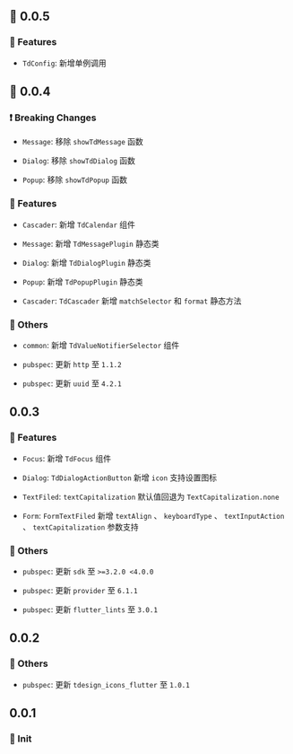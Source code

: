 ## 🌈 0.0.5

### 🚀 Features

- `TdConfig`: 新增单例调用

## 🌈 0.0.4

### ❗ Breaking Changes

- `Message`: 移除 `showTdMessage` 函数

- `Dialog`: 移除 `showTdDialog` 函数

- `Popup`: 移除 `showTdPopup` 函数

### 🚀 Features

- `Cascader`: 新增 `TdCalendar` 组件

- `Message`: 新增 `TdMessagePlugin` 静态类

- `Dialog`: 新增 `TdDialogPlugin` 静态类

- `Popup`: 新增 `TdPopupPlugin` 静态类

- `Cascader`: `TdCascader` 新增 `matchSelector` 和 `format` 静态方法

### 🚧 Others

- `common`: 新增 `TdValueNotifierSelector` 组件

- `pubspec`: 更新 `http` 至 `1.1.2`

- `pubspec`: 更新 `uuid` 至 `4.2.1`

## 0.0.3

### 🚀 Features

- `Focus`: 新增 `TdFocus` 组件

- `Dialog`: `TdDialogActionButton` 新增 `icon` 支持设置图标

- `TextFiled`: `textCapitalization` 默认值回退为 `TextCapitalization.none`

- `Form`: `FormTextFiled` 新增 `textAlign` 、 `keyboardType` 、 `textInputAction` 、 `textCapitalization` 参数支持

### 🚧 Others

- `pubspec`: 更新 `sdk` 至 `>=3.2.0 <4.0.0`

- `pubspec`: 更新 `provider` 至 `6.1.1`

- `pubspec`: 更新 `flutter_lints` 至 `3.0.1`

## 0.0.2

### 🚧 Others

- `pubspec`: 更新 `tdesign_icons_flutter` 至 `1.0.1`

## 0.0.1

### 🎉 Init
